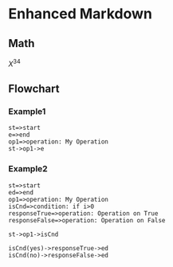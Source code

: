 

# Enhanced Markdown 

## Math

$X^{34}$


## Flowchart

### Example1

```flow
st=>start
e=>end
op1=>operation: My Operation
st->op1->e
```

### Example2

```flow
st=>start
ed=>end
op1=>operation: My Operation
isCnd=>condition: if i>0
responseTrue=>operation: Operation on True
responseFalse=>operation: Operation on False

st->op1->isCnd

isCnd(yes)->responseTrue->ed
isCnd(no)->responseFalse->ed
